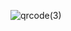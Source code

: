 ![qrcode(3)](https://github.com/ldtax-gov-bd-holdings-individual-print/TJXZ3ZBQlWTJXZ3ZBQ/assets/156741890/952c2044-9ce4-41cc-a2bc-28383995c30a)
